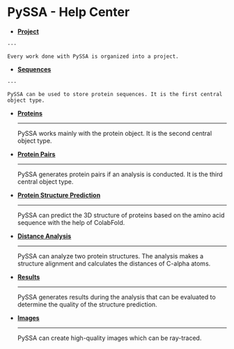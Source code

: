 # PySSA - Help Center

<div class="grid cards" markdown>

-    [__Project__](project/index.md)
    
    ---

    Every work done with PySSA is organized into a project.

-    [__Sequences__](sequences/index.md)
    
    ---

    PySSA can be used to store protein sequences. It is the first central object type.

-   [__Proteins__]()

    ---

    PySSA works mainly with the protein object. It is the second central object type.

-   [__Protein Pairs__]()

    ---

    PySSA generates protein pairs if an analysis is conducted. It is the third central object type.

-   [__Protein Structure Prediction__]()

    ---

    PySSA can predict the 3D structure of proteins based on the amino acid sequence with the help of ColabFold.

-   [__Distance Analysis__]()

    ---

    PySSA can analyze two protein structures. The analysis makes a structure alignment and calculates the distances of C-alpha atoms.

-   [__Results__]()

    ---

    PySSA generates results during the analysis that can be evaluated to determine the quality of the structure prediction.

-   [__Images__]()

    ---

    PySSA can create high-quality images which can be ray-traced.


</div>
